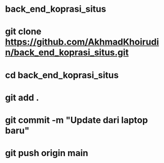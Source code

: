# back_end_koprasi_situs
# git clone https://github.com/AkhmadKhoirudin/back_end_koprasi_situs.git


# cd back_end_koprasi_situs


# git add .

# git commit -m "Update dari laptop baru"

# git push origin main


